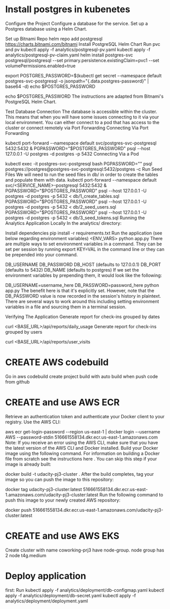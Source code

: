 # Install postgres in kubenetes

Configure the Project
Configure a database for the service.
Set up a Postgres database using a Helm Chart.

Set up Bitnami Repo
helm repo add postgresql https://charts.bitnami.com/bitnami
Install PostgreSQL Helm Chart
Run pvc and pv
kubectl apply -f analytics/postgresql-pv.yaml
kubectl apply -f analytics/postgresql-pv-claim.yaml
helm install postgres-svc postgresql/postgresql --set primary.persistence.existingClaim=pvc1 --set volumePermissions.enabled=true

export POSTGRES_PASSWORD=$(kubectl get secret --namespace default postgres-svc-postgresql -o jsonpath="{.data.postgres-password}" | base64 -d) echo $POSTGRES_PASSWORD

echo $POSTGRES_PASSWORD
The instructions are adapted from Bitnami's PostgreSQL Helm Chart.

Test Database Connection The database is accessible within the cluster. This means that when you will have some issues connecting to it via your local environment. You can either connect to a pod that has access to the cluster or connect remotely via Port Forwarding
Connecting Via Port Forwarding

kubectl port-forward --namespace default svc/postgres-svc-postgresql 5432:5432 &
PGPASSWORD="$POSTGRES_PASSWORD" psql --host 127.0.0.1 -U postgres -d postgres -p 5432
Connecting Via a Pod

kubectl exec -it postgres-svc-postgresql bash
PGPASSWORD="<PASSWORD HERE>" psql postgres://postgres@postgres-svc-postgresql:5432/postgres -c
Run Seed Files We will need to run the seed files in db/ in order to create the tables and populate them with data.
kubectl port-forward --namespace default svc/<SERVICE_NAME>-postgresql 5432:5432 &
PGPASSWORD="$POSTGRES_PASSWORD" psql --host 127.0.0.1 -U postgres -d postgres -p 5432 < db/1_create_tables.sql
    PGPASSWORD="$POSTGRES_PASSWORD" psql --host 127.0.0.1 -U postgres -d postgres -p 5432 < db/2_seed_users.sql
PGPASSWORD="$POSTGRES_PASSWORD" psql --host 127.0.0.1 -U postgres -d postgres -p 5432 < db/3_seed_tokens.sql
Running the Analytics Application Locally
In the analytics/ directory:

Install dependencies
pip install -r requirements.txt
Run the application (see below regarding environment variables)
<ENV_VARS> python app.py
There are multiple ways to set environment variables in a command. They can be set per session by running export KEY=VAL in the command line or they can be prepended into your command.

DB_USERNAME
DB_PASSWORD
DB_HOST (defaults to 127.0.0.1)
DB_PORT (defaults to 5432)
DB_NAME (defaults to postgres)
If we set the environment variables by prepending them, it would look like the following:

DB_USERNAME=username_here DB_PASSWORD=password_here python app.py
The benefit here is that it's explicitly set. However, note that the DB_PASSWORD value is now recorded in the session's history in plaintext. There are several ways to work around this including setting environment variables in a file and sourcing them in a terminal session.

Verifying The Application
Generate report for check-ins grouped by dates

curl <BASE_URL>/api/reports/daily_usage
Generate report for check-ins grouped by users

curl <BASE_URL>/api/reports/user_visits

# CREATE AWS codebuild

Go in aws codebuild create project build with auto build when push code from github

# CREATE and use AWS ECR

Retrieve an authentication token and authenticate your Docker client to your registry.
Use the AWS CLI:

aws ecr get-login-password --region us-east-1 | docker login --username AWS --password-stdin 516661558134.dkr.ecr.us-east-1.amazonaws.com
Note: If you receive an error using the AWS CLI, make sure that you have the latest version of the AWS CLI and Docker installed.
Build your Docker image using the following command. For information on building a Docker file from scratch see the instructions here . You can skip this step if your image is already built:

docker build -t udacity-pj3-cluster .
After the build completes, tag your image so you can push the image to this repository:

docker tag udacity-pj3-cluster:latest 516661558134.dkr.ecr.us-east-1.amazonaws.com/udacity-pj3-cluster:latest
Run the following command to push this image to your newly created AWS repository:

docker push 516661558134.dkr.ecr.us-east-1.amazonaws.com/udacity-pj3-cluster:latest

# CREATE and use AWS EKS

Create cluster with name coworking-prj3 have node-group. node group has 2 node t4g.medium

# Deploy application

first: Run kubectl apply -f analytics/deployment/db-configmap.yaml
kubectl apply -f analytics/deployment/db-secret.yaml
kubectl apply -f analytics/deployment/deployment.yaml
